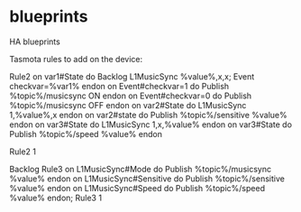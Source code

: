 # blueprints
HA blueprints

Tasmota rules to add on the device:

Rule2 on var1#State do Backlog L1MusicSync %value%,x,x; Event checkvar=%var1% endon on Event#checkvar=1 do Publish %topic%/musicsync ON endon on Event#checkvar=0 do Publish %topic%/musicsync OFF endon on var2#State do L1MusicSync 1,%value%,x endon on var2#state do Publish %topic%/sensitive %value% endon on var3#State do L1MusicSync 1,x,%value% endon on var3#State do Publish %topic%/speed %value% endon

Rule2 1

Backlog Rule3 on L1MusicSync#Mode do Publish %topic%/musicsync %value% endon on L1MusicSync#Sensitive do Publish %topic%/sensitive %value% endon on L1MusicSync#Speed do Publish %topic%/speed %value% endon; Rule3 1
